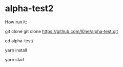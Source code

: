 # alpha-test2

How run it:

git clone git clone https://github.com/l0ne/alpha-test.git

cd alpha-test/

yarn install

yarn start
